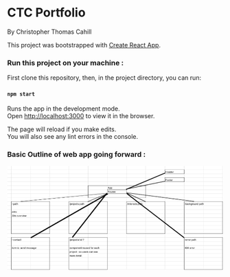 # CTC Portfolio

By Christopher Thomas Cahill

This project was bootstrapped with [Create React App](https://github.com/facebook/create-react-app).

### Run this project on your machine :

First clone this repository, then, in the project directory, you can run:

#### `npm start`

Runs the app in the development mode.<br>
Open [http://localhost:3000](http://localhost:3000) to view it in the browser.

The page will reload if you make edits.<br>
You will also see any lint errors in the console.

### Basic Outline of web app going forward :

<img src="./public/portfolio_react_outline_2019-02-15.jpeg">
